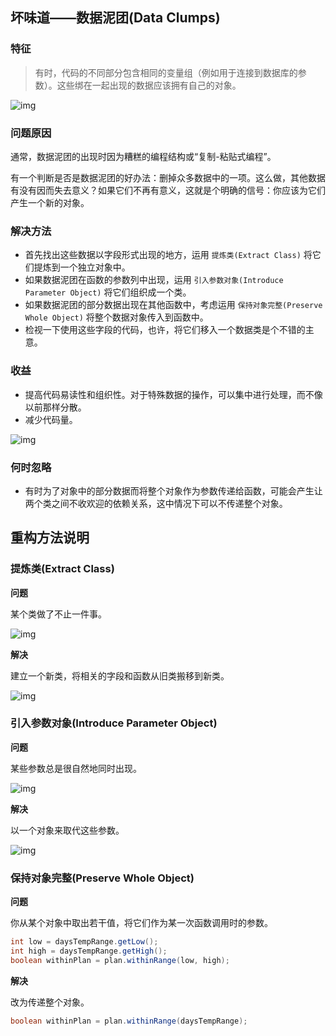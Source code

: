 ## 坏味道——数据泥团(Data Clumps)

### 特征

> 有时，代码的不同部分包含相同的变量组（例如用于连接到数据库的参数）。这些绑在一起出现的数据应该拥有自己的对象。

![img](http://dunwu.test.upcdn.net/images/refactor/data-clumps-1.png)

### 问题原因

通常，数据泥团的出现时因为糟糕的编程结构或“复制-粘贴式编程”。

有一个判断是否是数据泥团的好办法：删掉众多数据中的一项。这么做，其他数据有没有因而失去意义？如果它们不再有意义，这就是个明确的信号：你应该为它们产生一个新的对象。

### 解决方法

- 首先找出这些数据以字段形式出现的地方，运用 `提炼类(Extract Class)` 将它们提炼到一个独立对象中。
- 如果数据泥团在函数的参数列中出现，运用 `引入参数对象(Introduce Parameter Object)` 将它们组织成一个类。
- 如果数据泥团的部分数据出现在其他函数中，考虑运用 `保持对象完整(Preserve Whole Object)` 将整个数据对象传入到函数中。
- 检视一下使用这些字段的代码，也许，将它们移入一个数据类是个不错的主意。

### 收益

- 提高代码易读性和组织性。对于特殊数据的操作，可以集中进行处理，而不像以前那样分散。
- 减少代码量。

![img](http://dunwu.test.upcdn.net/images/refactor/data-clumps-3.png)

### 何时忽略

- 有时为了对象中的部分数据而将整个对象作为参数传递给函数，可能会产生让两个类之间不收欢迎的依赖关系，这中情况下可以不传递整个对象。

## 重构方法说明

### 提炼类(Extract Class)

**问题**

某个类做了不止一件事。

![img](http://dunwu.test.upcdn.net/images/refactor/extract-class-before.png)

**解决**

建立一个新类，将相关的字段和函数从旧类搬移到新类。

![img](http://dunwu.test.upcdn.net/images/refactor/extract-class-after.png)

### 引入参数对象(Introduce Parameter Object)

**问题**

某些参数总是很自然地同时出现。

![img](http://dunwu.test.upcdn.net/images/refactor/introduce-parameter-object-before.png)

**解决**

以一个对象来取代这些参数。

![img](http://dunwu.test.upcdn.net/images/refactor/introduce-parameter-object-after.png)

### 保持对象完整(Preserve Whole Object)
**问题**

你从某个对象中取出若干值，将它们作为某一次函数调用时的参数。

```java
int low = daysTempRange.getLow();
int high = daysTempRange.getHigh();
boolean withinPlan = plan.withinRange(low, high);
```

**解决**

改为传递整个对象。

```java
boolean withinPlan = plan.withinRange(daysTempRange);
```
